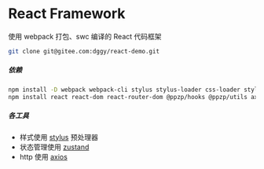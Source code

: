 # React Framework
使用 webpack 打包、swc 编译的 React 代码框架

``` bash
git clone git@gitee.com:dggy/react-demo.git
```

##### 依赖
``` bash
npm install -D webpack webpack-cli stylus stylus-loader css-loader style-loader @swc/core swc-loader html-webpack-plugin webpack-dev-server
npm install react react-dom react-router-dom @ppzp/hooks @ppzp/utils axios classnames zustand lodash
```

##### 各工具
+ 样式使用 [stylus](https://stylus-lang.com/) 预处理器
+ 状态管理使用 [zustand](zustand)
+ http 使用 [axios](https://axios-http.com/)
